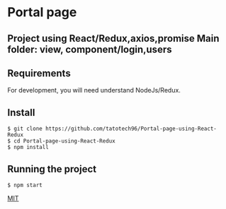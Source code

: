 
# Portal page

Project using React/Redux,axios,promise
Main folder: view, component/login,users
---
## Requirements

For development, you will need understand NodeJs/Redux.

## Install

    $ git clone https://github.com/tatotech96/Portal-page-using-React-Redux
    $ cd Portal-page-using-React-Redux
    $ npm install


## Running the project

    $ npm start
[MIT](LICENSE.md)
